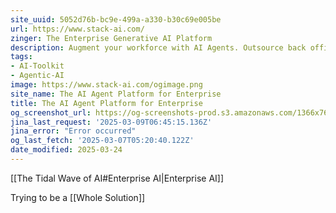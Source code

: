 ```yaml
---
site_uuid: 5052d76b-bc9e-499a-a330-b30c69e005be
url: https://www.stack-ai.com/
zinger: The Enterprise Generative AI Platform
description: Augment your workforce with AI Agents. Outsource back office processes to LLMs. Make your organization smarter.
tags:
- AI-Toolkit
- Agentic-AI
image: https://www.stack-ai.com/ogimage.png
site_name: The AI Agent Platform for Enterprise
title: The AI Agent Platform for Enterprise
og_screenshot_url: https://og-screenshots-prod.s3.amazonaws.com/1366x768/80/false/7430c446d5000645cf0fa90718d253f89c180d5b70d4f70216b7e5e1da33b1df.jpeg
jina_last_request: '2025-03-09T06:45:15.136Z'
jina_error: "Error occurred"
og_last_fetch: '2025-03-07T05:20:40.122Z'
date_modified: 2025-03-24
---
```



[[The Tidal Wave of AI#Enterprise AI|Enterprise AI]]

Trying to be a [[Whole Solution]]

